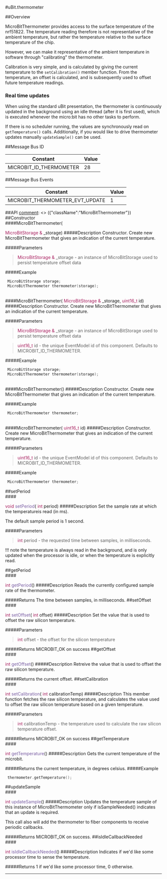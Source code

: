 #uBit.thermometer

##Overview

MicroBitThermometer provides access to the surface temperature of the nrf51822.
The temperature reading therefore is not representative of the ambient temperature,
but rather the temperature relative to the surface temperature of the chip.

However, we can make it representative of the ambient temperature in software
through "calibrating" the thermometer.

Calibration is very simple, and is calculated by giving the current temperature
to the `setCalibration()` member function. From the temperature, an offset is
calculated, and is subsequently used to offset future temperature readings.


### Real time updates

When using the standard uBit presentation, the thermometer is continuously updated
in the background using an idle thread (after it is first used), which is executed
whenever the micro:bit has no other tasks to perform.

If there is no scheduler running, the values are synchronously read on `getTemperature()`
calls. Additionally, if you would like to drive thermometer updates manually `updateSample()`
can be used.

##Message Bus ID

| Constant | Value |
| ------------- |-------------|
| MICROBIT_ID_THERMOMETER | 28 |

##Message Bus Events

| Constant | Value |
| ------------- |-------------|
| MICROBIT_THERMOMETER_EVT_UPDATE | 1 |

##API
[comment]: <> ({"className":"MicroBitThermometer"})
##Constructor
<br/>
####MicroBitThermometer( <div style='color:#a71d5d; display:inline-block'>MicroBitStorage  &</div> _storage)
#####Description
Constructor. Create new  MicroBitThermometer  that gives an indication of the current temperature.  

 


#####Parameters

>  <div style='color:#a71d5d; display:inline-block'>MicroBitStorage  &</div> _storage - an instance of  MicroBitStorage  used to persist temperature offset data
#####Example
```cpp
 MicroBitStorage storage; 
 MicroBitThermometer thermometer(storage); 
```
<br/>
####MicroBitThermometer( <div style='color:#a71d5d; display:inline-block'>MicroBitStorage  &</div> _storage,  <div style='color:#a71d5d; display:inline-block'>uint16_t</div> id)
#####Description
Constructor. Create new  MicroBitThermometer  that gives an indication of the current temperature.  

 


#####Parameters

>  <div style='color:#a71d5d; display:inline-block'>MicroBitStorage  &</div> _storage - an instance of  MicroBitStorage  used to persist temperature offset data

>  <div style='color:#a71d5d; display:inline-block'>uint16_t</div> id - the unique  EventModel  id of this component. Defaults to MICROBIT_ID_THERMOMETER.
#####Example
```cpp
 MicroBitStorage storage; 
 MicroBitThermometer thermometer(storage); 
```
<br/>
####MicroBitThermometer()
#####Description
Constructor. Create new  MicroBitThermometer  that gives an indication of the current temperature.  

 


#####Example
```cpp
 MicroBitThermometer thermometer; 
```
<br/>
####MicroBitThermometer( <div style='color:#a71d5d; display:inline-block'>uint16_t</div> id)
#####Description
Constructor. Create new  MicroBitThermometer  that gives an indication of the current temperature.  

 


#####Parameters

>  <div style='color:#a71d5d; display:inline-block'>uint16_t</div> id - the unique  EventModel  id of this component. Defaults to MICROBIT_ID_THERMOMETER.
#####Example
```cpp
 MicroBitThermometer thermometer; 
```
##setPeriod
<br/>
####<div style='color:#a71d5d; display:inline-block'>void</div> <div style='color:#795da3; display:inline-block'>setPeriod</div>( <div style='color:#a71d5d; display:inline-block'>int</div> period)
#####Description
Set the sample rate at which the temperatureis read (in ms).  

 The default sample period is 1 second.  

 


#####Parameters

>  <div style='color:#a71d5d; display:inline-block'>int</div> period - the requested time between samples, in milliseconds.

!!! note
    the temperature is always read in the background, and is only updated when the processor is idle, or when the temperature is explicitly read. 

##getPeriod
<br/>
####<div style='color:#a71d5d; display:inline-block'>int</div> <div style='color:#795da3; display:inline-block'>getPeriod</div>()
#####Description
Reads the currently configured sample rate of the thermometer.  

 


#####Returns
The time between samples, in milliseconds. 
##setOffset
<br/>
####<div style='color:#a71d5d; display:inline-block'>int</div> <div style='color:#795da3; display:inline-block'>setOffset</div>( <div style='color:#a71d5d; display:inline-block'>int</div> offset)
#####Description
Set the value that is used to offset the raw silicon temperature.  

 


#####Parameters

>  <div style='color:#a71d5d; display:inline-block'>int</div> offset - the offset for the silicon temperature
#####Returns
MICROBIT_OK on success 
##getOffset
<br/>
####<div style='color:#a71d5d; display:inline-block'>int</div> <div style='color:#795da3; display:inline-block'>getOffset</div>()
#####Description
Retreive the value that is used to offset the raw silicon temperature.  

 


#####Returns
the current offset. 
##setCalibration
<br/>
####<div style='color:#a71d5d; display:inline-block'>int</div> <div style='color:#795da3; display:inline-block'>setCalibration</div>( <div style='color:#a71d5d; display:inline-block'>int</div> calibrationTemp)
#####Description
This member function fetches the raw silicon temperature, and calculates the value used to offset the raw silicon temperature based on a given temperature.  

 


#####Parameters

>  <div style='color:#a71d5d; display:inline-block'>int</div> calibrationTemp - the temperature used to calculate the raw silicon temperature offset.
#####Returns
MICROBIT_OK on success 
##getTemperature
<br/>
####<div style='color:#a71d5d; display:inline-block'>int</div> <div style='color:#795da3; display:inline-block'>getTemperature</div>()
#####Description
Gets the current temperature of the microbit.  

 


#####Returns
the current temperature, in degrees celsius.
#####Example
```cpp
 thermometer.getTemperature(); 
```
##updateSample
<br/>
####<div style='color:#a71d5d; display:inline-block'>int</div> <div style='color:#795da3; display:inline-block'>updateSample</div>()
#####Description
Updates the temperature sample of this instance of  MicroBitThermometer  only if  isSampleNeeded()  indicates that an update is required.  

 This call also will add the thermometer to fiber components to receive periodic callbacks.  

 


#####Returns
MICROBIT_OK on success. 
##isIdleCallbackNeeded
<br/>
####<div style='color:#a71d5d; display:inline-block'>int</div> <div style='color:#795da3; display:inline-block'>isIdleCallbackNeeded</div>()
#####Description
Indicates if we'd like some processor time to sense the temperature.  

 


#####Returns
1 if we'd like some processor time, 0 otherwise. 
____
[comment]: <> ({"end":"MicroBitThermometer"})

